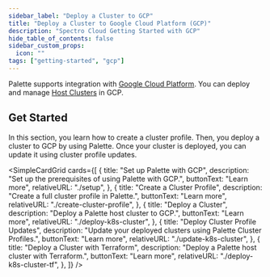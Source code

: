 ```yaml
---
sidebar_label: "Deploy a Cluster to GCP"
title: "Deploy a Cluster to Google Cloud Platform (GCP)"
description: "Spectro Cloud Getting Started with GCP"
hide_table_of_contents: false
sidebar_custom_props:
  icon: ""
tags: ["getting-started", "gcp"]
---
```


Palette supports integration with [Google Cloud Platform](https://cloud.google.com/). You can deploy and manage
[Host Clusters](../../glossary-all.md#host-cluster) in GCP.

## Get Started

In this section, you learn how to create a cluster profile. Then, you deploy a cluster to GCP by using Palette. Once
your cluster is deployed, you can update it using cluster profile updates.

<SimpleCardGrid
  cards={[
    {
      title: "Set up Palette with GCP",
      description: "Set up the prerequisites of using Palette with GCP.",
      buttonText: "Learn more",
      relativeURL: "./setup",
    },
    {
      title: "Create a Cluster Profile",
      description: "Create a full cluster profile in Palette.",
      buttonText: "Learn more",
      relativeURL: "./create-cluster-profile",
    },
    {
      title: "Deploy a Cluster",
      description: "Deploy a Palette host cluster to GCP.",
      buttonText: "Learn more",
      relativeURL: "./deploy-k8s-cluster",
    },
    {
      title: "Deploy Cluster Profile Updates",
      description: "Update your deployed clusters using Palette Cluster Profiles.",
      buttonText: "Learn more",
      relativeURL: "./update-k8s-cluster",
    },
    {
      title: "Deploy a Cluster with Terraform",
      description: "Deploy a Palette host cluster with Terraform.",
      buttonText: "Learn more",
      relativeURL: "./deploy-k8s-cluster-tf",
    },
  ]}
/>

